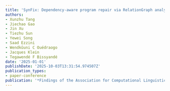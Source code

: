 ```yaml
---
title: 'SynFix: Dependency-aware program repair via RelationGraph analysis'
authors:
- Xunzhu Tang
- Jiechao Gao
- Jin Xu
- Tiezhu Sun
- Yewei Song
- Saad Ezzini
- Wendkûuni C Ouédraogo
- Jacques Klein
- Tegawendé F Bissyandé
date: '2025-01-01'
publishDate: '2025-10-03T13:31:54.974507Z'
publication_types:
- paper-conference
publication: '*Findings of the Association for Computational Linguistics: ACL 2025*'
---
```

